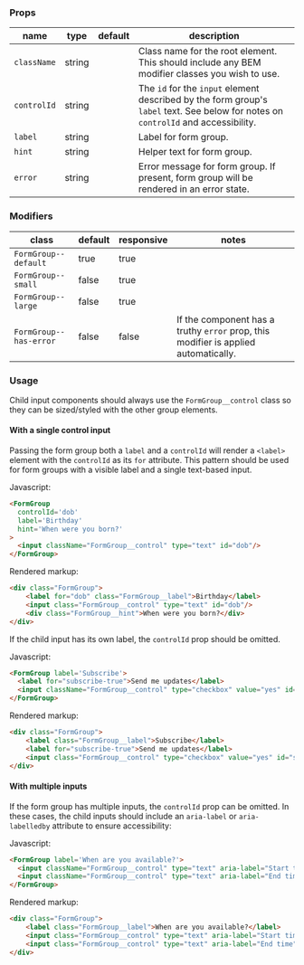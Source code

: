 ### Props

| name | type | default | description |
| ---- | ---- | ------- | ----------- |
| `className` | string | | Class name for the root element. This should include any BEM modifier classes you wish to use.
| `controlId` | string | | The `id` for the `input` element described by the form group's `label` text. See below for notes on `controlId` and accessibility.
| `label` | string | | Label for form group.
| `hint` | string | | Helper text for form group.
| `error` | string | | Error message for form group. If present, form group will be rendered in an error state.

### Modifiers

| class | default | responsive | notes |
| ----- | ------- | ---------- | ----- |
| `FormGroup--default` | true | true | |
| `FormGroup--small` | false | true | |
| `FormGroup--large` | false | true | |
| `FormGroup--has-error` | false | false | If the component has a truthy `error` prop, this modifier is applied automatically. |

### Usage

Child input components should always use the `FormGroup__control` class so they can be sized/styled with the other group elements.

#### With a single control input

Passing the form group both a `label` and a `controlId` will render a `<label>` element with the `controlId` as its `for` attribute. This pattern should be used for form groups with a visible label and a single text-based input.

Javascript:
```html
<FormGroup
  controlId='dob'
  label='Birthday'
  hint='When were you born?'
>
  <input className="FormGroup__control" type="text" id="dob"/>
</FormGroup>
```
Rendered markup:
```html
<div class="FormGroup">
    <label for="dob" class="FormGroup__label">Birthday</label>
    <input class="FormGroup__control" type="text" id="dob"/>
    <div class="FormGroup__hint">When were you born?</div>
</div>
```

If the child input has its own label, the `controlId` prop should be omitted.

Javascript:
```html
<FormGroup label='Subscribe'>
  <label for="subscribe-true">Send me updates</label>
  <input className="FormGroup__control" type="checkbox" value="yes" id="subscribe-true"/>
</FormGroup>
```
Rendered markup:
```html
<div class="FormGroup">
    <label class="FormGroup__label">Subscribe</label>
    <label for="subscribe-true">Send me updates</label>
    <input class="FormGroup__control" type="checkbox" value="yes" id="subscribe-true"/>
</div>
```

#### With multiple inputs

If the form group has multiple inputs, the `controlId` prop can be omitted. In these cases, the child inputs should include an `aria-label` or `aria-labelledby` attribute to ensure accessibility:

Javascript:
```html
<FormGroup label='When are you available?'>
  <input className="FormGroup__control" type="text" aria-label="Start time"/>
  <input className="FormGroup__control" type="text" aria-label="End time"/>
</FormGroup>
```
Rendered markup:
```html
<div class="FormGroup">
    <label class="FormGroup__label">When are you available?</label>
    <input class="FormGroup__control" type="text" aria-label="Start time"/>
    <input class="FormGroup__control" type="text" aria-label="End time"/>
</div>
```
